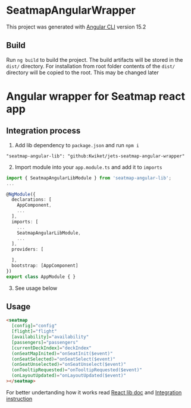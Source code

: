 # SeatmapAngularWrapper

This project was generated with [Angular CLI](https://github.com/angular/angular-cli) version 15.2

## Build

Run `ng build` to build the project. The build artifacts will be stored in the `dist/` directory. For installation from root folder contents of the `dist/` directory will be copied to the root. This may be changed later

# Angular wrapper for Seatmap react app

## Integration process

1. Add lib dependency to `package.json` and run `npm i`

```
"seatmap-angular-lib": "github:Kwiket/jets-seatmap-angular-wrapper"
```

2. Import module into your `app.module.ts` and add it to `imports`

```ts
import { SeatmapAngularLibModule } from 'seatmap-angular-lib';
...

@NgModule({
  declarations: [
    AppComponent,
    ...
  ],
  imports: [
    ...
    SeatmapAngularLibModule,
    ...
  ],
  providers: [

  ],
  bootstrap: [AppComponent]
})
export class AppModule { }
```

3. See usage below

## Usage

```html
<seatmap
  [config]="config"
  [flight]="flight"
  [availability]="availability"
  [passengers]="passengers"
  [currentDeckIndex]="deckIndex"
  (onSeatMapInited)="onSeatInit($event)"
  (onSeatSelected)="onSeatSelect($event)"
  (onSeatUnselected)="onSeatUnselect($event)"
  (onTooltipRequested)="onTooltipRequested($event)"
  (onLayoutUpdated)="onLayoutUpdated($event)"
></seatmap>
```

For better undertanding how it works read [React lib doc](https://github.com/Kwiket/jets-seatmap-react-lib-pub) and [Integration instruction](https://github.com/Kwiket/jets-seatmap-react-lib-pub/blob/version-2/SEATMAP-INTEGRATION.md)
